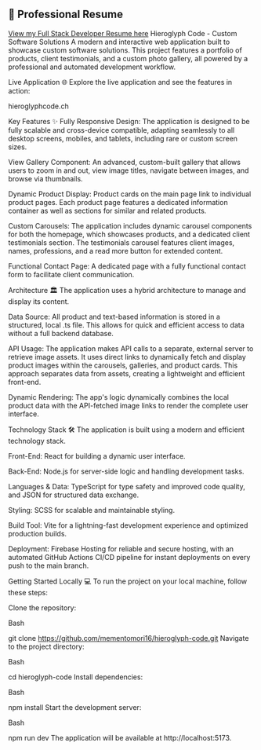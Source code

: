 ## 📄 Professional Resume
[View my Full Stack Developer Resume here](./RESUME.md)
Hieroglyph Code - Custom Software Solutions
A modern and interactive web application built to showcase custom software solutions. This project features a portfolio of products, client testimonials, and a custom photo gallery, all powered by a professional and automated development workflow.

Live Application 🌐
Explore the live application and see the features in action:

hieroglyphcode.ch

Key Features ✨
Fully Responsive Design: The application is designed to be fully scalable and cross-device compatible, adapting seamlessly to all desktop screens, mobiles, and tablets, including rare or custom screen sizes.

View Gallery Component: An advanced, custom-built gallery that allows users to zoom in and out, view image titles, navigate between images, and browse via thumbnails.

Dynamic Product Display: Product cards on the main page link to individual product pages. Each product page features a dedicated information container as well as sections for similar and related products.

Custom Carousels: The application includes dynamic carousel components for both the homepage, which showcases products, and a dedicated client testimonials section. The testimonials carousel features client images, names, professions, and a read more button for extended content.

Functional Contact Page: A dedicated page with a fully functional contact form to facilitate client communication.

Architecture 🏛️
The application uses a hybrid architecture to manage and display its content.

Data Source: All product and text-based information is stored in a structured, local .ts file. This allows for quick and efficient access to data without a full backend database.

API Usage: The application makes API calls to a separate, external server to retrieve image assets. It uses direct links to dynamically fetch and display product images within the carousels, galleries, and product cards. This approach separates data from assets, creating a lightweight and efficient front-end.

Dynamic Rendering: The app's logic dynamically combines the local product data with the API-fetched image links to render the complete user interface.

Technology Stack 🛠️
The application is built using a modern and efficient technology stack.

Front-End: React for building a dynamic user interface.

Back-End: Node.js for server-side logic and handling development tasks.

Languages & Data: TypeScript for type safety and improved code quality, and JSON for structured data exchange.

Styling: SCSS for scalable and maintainable styling.

Build Tool: Vite for a lightning-fast development experience and optimized production builds.

Deployment: Firebase Hosting for reliable and secure hosting, with an automated GitHub Actions CI/CD pipeline for instant deployments on every push to the main branch.

Getting Started Locally 💻
To run the project on your local machine, follow these steps:

Clone the repository:

Bash

git clone https://github.com/mementomori16/hieroglyph-code.git
Navigate to the project directory:

Bash

cd hieroglyph-code
Install dependencies:

Bash

npm install
Start the development server:

Bash

npm run dev
The application will be available at http://localhost:5173.